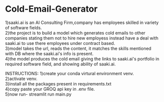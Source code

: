 # Cold-Email-Generator

1)saaki.ai is an AI Consulting Firm,company has employees skilled in variety of software fields.    
2)the project is to build a model which generates cold emails to other companies stating them not to hire new employess instead have a deal with saaki.ai to use there employees under contract based.    
3)model takes the url, reads the content, it matches the skills mentioned with DB where the saaki.ai's info is present.    
4)the model produces the cold email giving the links to saaki.ai's portfolio in required software field, and showing ability of saaki.ai.    


INSTRUCTIONS:
1)create your conda virtural environment venv.   
2)activate venv.    
3)install all the packages present in requirements.txt    
4)copy paste your GROQ api key in .env file.   
5)now run- streamlit run main.py
